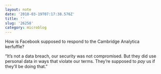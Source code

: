 ```yaml
---
layout: note
date: '2018-03-19T07:17:38.576Z'
title: ''
slug: '26258'
category: microblog
---
```

How is Facebook supposed to respond to the Cambridge Analytica kerfuffle?

“It’s not a data breach, our security was not compromised. But they did use personal data in ways that violate our terms. They’re supposed to _pay_ us if they’ll be doing that.”
